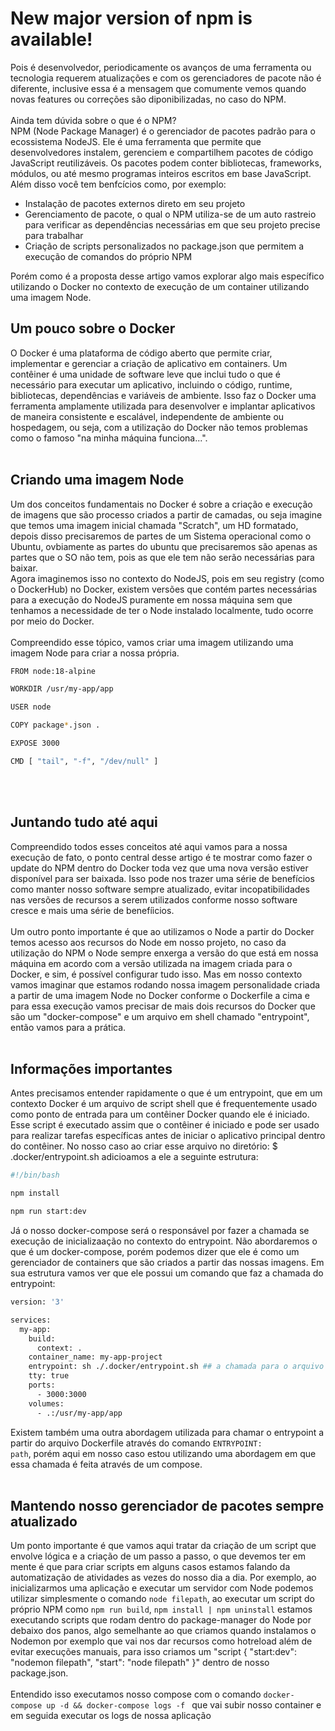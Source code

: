 # New major version of npm is available!
</hr>

Pois é desenvolvedor, periodicamente os avanços de uma ferramenta ou tecnologia requerem atualizações e com os gerenciadores de pacote não é diferente, inclusive essa é a mensagem que comumente vemos quando novas features ou correções são diponibilizadas, no caso do NPM. 
</br></br>
Ainda tem dúvida sobre o que é o NPM?</br>
NPM (Node Package Manager) é o gerenciador de pacotes padrão para o ecossistema NodeJS. Ele é uma ferramenta que permite que desenvolvedores instalem, gerenciem e compartilhem pacotes de código JavaScript reutilizáveis. Os pacotes podem conter bibliotecas, frameworks, módulos, ou até mesmo programas inteiros escritos em base JavaScript. Além disso você tem benfcícios como, por exemplo:
<ul>
  <li>Instalação de pacotes externos direto em seu projeto</li>
  <li>Gerenciamento de pacote, o qual o NPM utiliza-se de um auto rastreio para verificar as dependências necessárias em que seu projeto precise para trabalhar</li>
  <li>Criação de scripts personalizados no package.json que permitem a execução de comandos do próprio NPM</li>
</ul>
Porém como é a proposta desse artigo vamos explorar algo mais específico utilizando o Docker no contexto de execução de um container utilizando uma imagem Node.
</br>
<h2>Um pouco sobre o Docker</h2>
O Docker é uma plataforma de código aberto que permite criar, implementar e gerenciar a criação de aplicativo em containers. Um contêiner é uma unidade de software leve que inclui tudo o que é necessário para executar um aplicativo, incluindo o código, runtime, bibliotecas, dependências e variáveis de ambiente. Isso faz o Docker uma ferramenta amplamente utilizada para desenvolver e implantar aplicativos de maneira consistente e escalável, independente de ambiente ou hospedagem, ou seja, com a utilização do Docker não temos problemas como o famoso "na minha máquina funciona...".
</br></br>
<h2>Criando uma imagem Node</h2>
Um dos conceitos fundamentais no Docker é sobre a criação e execução de imagens que são processo criados a partir de camadas, ou seja imagine que temos uma imagem inicial chamada "Scratch", um HD formatado, depois disso precisaremos de partes de um Sistema operacional como o Ubuntu, ovbiamente as partes do ubuntu que precisaremos são apenas as partes que o SO não tem, pois as que ele tem não serão necessárias para baixar.</br>
Agora imaginemos isso no contexto do NodeJS, pois em seu registry (como o DockerHub) no Docker, existem versões que contém partes necessárias para a execução do NodeJS puramente em nossa máquina sem que tenhamos a necessidade de ter o Node instalado localmente, tudo ocorre por meio do Docker.</br></br>
Compreendido esse tópico, vamos criar uma imagem utilizando uma imagem Node para criar a nossa própria.

```bash 
FROM node:18-alpine

WORKDIR /usr/my-app/app

USER node

COPY package*.json .

EXPOSE 3000

CMD [ "tail", "-f", "/dev/null" ]
```
</br></br>
<h2>Juntando tudo até aqui</h2>
Compreendido todos esses conceitos até aqui vamos para a nossa execução de fato, o ponto central desse artigo é te mostrar como fazer o update do NPM dentro do Docker toda vez que uma nova versão estiver disponível para ser baixada. Isso pode nos trazer uma série de benefícios como manter nosso software sempre atualizado, evitar incopatibilidades nas versões de recursos a serem utilizados conforme nosso software cresce e mais uma série de benefíicios.
</br></br>
Um outro ponto importante é que ao utilizamos o Node a partir do Docker temos acesso aos recursos do Node em nosso projeto, no caso da utilização do NPM o Node sempre enxerga a versão do que está em nossa máquina em acordo com a versão utilizada na imagem criada para o Docker, e sim, é possível configurar tudo isso. Mas em nosso contexto vamos imaginar que estamos rodando nossa imagem personalidade criada a partir de uma imagem Node no Docker conforme o Dockerfile a cima e para essa execução vamos precisar de mais dois recursos do Docker que são um "docker-compose" e um arquivo em shell chamado "entrypoint", então vamos para a prática.
</br></br>
<h2>Informações importantes</h2>
Antes precisamos entender rapidamente o que é um entrypoint, que em um contexto Docker é um arquivo de script shell que é frequentemente usado como ponto de entrada para um contêiner Docker quando ele é iniciado. Esse script é executado assim que o contêiner é iniciado e pode ser usado para realizar tarefas específicas antes de iniciar o aplicativo principal dentro do contêiner. No nosso caso ao criar esse arquivo no diretório: $ .docker/entrypoint.sh adicioamos a ele a seguinte estrutura:

```bash 
#!/bin/bash

npm install

npm run start:dev
```
Já o nosso docker-compose será o responsável por fazer a chamada se execução de inicializaação no contexto do entrypoint. Não abordaremos o que é um docker-compose, porém podemos dizer que ele é como um gerenciador de containers que são criados a partir das nossas imagens. Em sua estrutura vamos ver que ele possui um comando que faz a chamada do entrypoint:

```bash 
version: '3'

services:
  my-app:
    build:
      context: .
    container_name: my-app-project
    entrypoint: sh ./.docker/entrypoint.sh ## a chamada para o arquivo entrypoint é feita por meio desse comando.
    tty: true
    ports:
      - 3000:3000
    volumes:
      - .:/usr/my-app/app
```
Existem também uma outra abordagem utilizada para chamar o entrypoint a partir do arquivo Dockerfile através do comando <code>ENTRYPOINT: path</code>, porém aqui em nosso caso estou utilizando uma abordagem em que essa chamada é feita através de um compose.
</br></br>
<h2>Mantendo nosso gerenciador de pacotes sempre atualizado</h2>
Um ponto importante é que vamos aqui tratar da criação de um script que envolve lógica e a criação de um passo a passo, o que devemos ter em mente é que para criar scripts em alguns casos estamos falando da automatização de atividades as vezes do nosso dia a dia. Por exemplo, ao inicializarmos uma aplicação e executar um servidor com Node podemos utilizar simplesmente o comando <code>node filepath</code>, ao executar um script do próprio NPM como <code>npm run build</code>, <code>npm install | npm uninstall</code> estamos executando scripts que rodam dentro do package-manager do Node por debaixo dos panos, algo semelhante ao que criamos quando instalamos o Nodemon por exemplo que vai nos dar recursos como hotreload além de evitar execuções manuais, para isso criamos um "script { "start:dev": "nodemon filepath", "start": "node filepath" }" dentro de nosso package.json.
</br></br>
Entendido isso executamos nosso compose com o comando <code>docker-compose up -d && docker-compose logs -f <container_name></code> que vai subir nosso container e em seguida executar os logs de nossa aplicação
